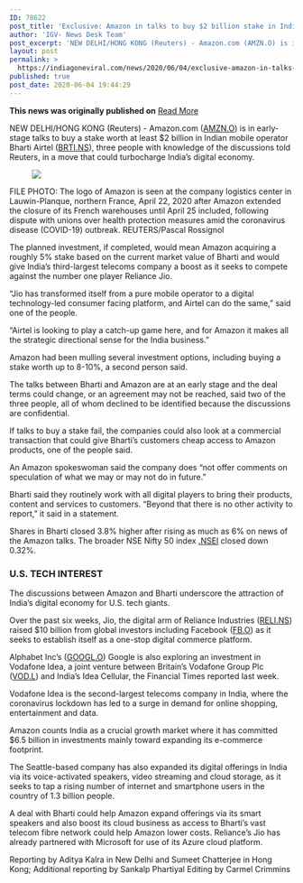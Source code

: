```yaml
---
ID: 78622
post_title: 'Exclusive: Amazon in talks to buy $2 billion stake in Indian telco Bharti Airtel'
author: 'IGV- News Desk Team'
post_excerpt: 'NEW DELHI/HONG KONG (Reuters) - Amazon.com (AMZN.O) is in early-stage talks to buy a stake worth at least $2 billion in Indian mobile operator Bharti Airtel (BRTI.NS), three people with knowledge of the discussions told Reuters, in a move that could turbocharge India’s digital economy. FILE PHOTO: The logo of Amazon is seen at the&hellip;'
layout: post
permalink: >
  https://indiagoneviral.com/news/2020/06/04/exclusive-amazon-in-talks-to-buy-2-billion-stake-in-indian-telco-bharti-airtel/78622/india-gone-viral/
published: true
post_date: 2020-06-04 19:44:29
---
```

<b>This news was originally published on</b> <a href="https://www.reuters.com/article/us-amazon-india-bharti-exclusive-idUSKBN23B1F8" class="button purchase" rel="nofollow noopener noreferrer" target="_blank">Read More</a> <br/><div><div><div><p>NEW DELHI/HONG KONG (Reuters) - Amazon.com (<span id="”symbol_AMZN.O_0”"><a href="//www.reuters.com/companies/AMZN.O">AMZN.O</a></span>) is in early-stage talks to buy a stake worth at least $2 billion in Indian mobile operator Bharti Airtel (<span id="”symbol_BRTI.NS_1”"><a href="//www.reuters.com/companies/BRTI.NS">BRTI.NS</a></span>), three people with knowledge of the discussions told Reuters, in a move that could turbocharge India’s digital economy. </p><div><div tabindex="-1"><figure><div><p><img aria-label="FILE PHOTO: The logo of Amazon is seen at the company logistics center in Lauwin-Planque, northern France, April 22, 2020 after Amazon extended the closure of its French warehouses until April 25 included, following dispute with unions over health protection measures amid the coronavirus disease (COVID-19) outbreak.  REUTERS/Pascal Rossignol" src="http://s4.reutersmedia.net/resources/r/?m=02&d=20200604&t=2&i=1521061419&r=LYNXMPEG530WS&w=20"></img></p></div></figure><figcaption><p><span>FILE PHOTO: The logo of Amazon is seen at the company logistics center in Lauwin-Planque, northern France, April 22, 2020 after Amazon extended the closure of its French warehouses until April 25 included, following dispute with unions over health protection measures amid the coronavirus disease (COVID-19) outbreak.  REUTERS/Pascal Rossignol</span></p></figcaption></div></div><p>The planned investment, if completed, would mean Amazon acquiring a roughly 5% stake based on the current market value of Bharti and would give India’s third-largest telecoms company a boost as it seeks to compete against the number one player Reliance Jio. </p><p>“Jio has transformed itself from a pure mobile operator to a digital technology-led consumer facing platform, and Airtel can do the same,” said one of the people.  </p><p>“Airtel is looking to play a catch-up game here, and for Amazon it makes all the strategic directional sense for the India business.” </p><p>Amazon had been mulling several investment options, including buying a stake worth up to 8-10%, a second person said.  </p><p>The talks between Bharti and Amazon are at an early stage and the deal terms could change, or an agreement may not be reached, said two of the three people, all of whom declined to be identified because the discussions are confidential. </p><p>If talks to buy a stake fail, the companies could also look at a commercial transaction that could give Bharti’s customers cheap access to Amazon products, one of the people said. </p><p>An Amazon spokeswoman said the company does “not offer comments on speculation of what we may or may not do in future.” </p><p>Bharti said they routinely work with all digital players to bring their products, content and services to customers. “Beyond that there is no other activity to report,” it said in a statement. </p><p>Shares in Bharti closed 3.8% higher after rising as much as 6% on news of the Amazon talks. The broader NSE Nifty 50 index <a href="http://www.reuters.com/finance/markets/index?symbol=.NSEI">.NSEI</a> closed down 0.32%. </p><h3>U.S. TECH INTEREST </h3><p>The discussions between Amazon and Bharti underscore the attraction of India’s digital economy for U.S. tech giants. </p><p>Over the past six weeks, Jio, the digital arm of Reliance Industries (<span id="”symbol_RELI.NS_3”"><a href="//www.reuters.com/companies/RELI.NS">RELI.NS</a></span>) raised $10 billion from global investors including Facebook (<span id="”symbol_FB.O_4”"><a href="//www.reuters.com/companies/FB.O">FB.O</a></span>) as it seeks to establish itself as a one-stop digital commerce platform. </p><p>Alphabet Inc’s (<span id="”symbol_GOOGL.O_5”"><a href="//www.reuters.com/companies/GOOGL.O">GOOGL.O</a></span>) Google is also exploring an investment in Vodafone Idea, a joint venture between Britain’s Vodafone Group Plc (<span id="”symbol_VOD.L_6”"><a href="//www.reuters.com/companies/VOD.L">VOD.L</a></span>) and India’s Idea Cellular, the Financial Times reported last week. </p><p>Vodafone Idea is the second-largest telecoms company in India, where the coronavirus lockdown has led to a surge in demand for online shopping, entertainment and data.  </p><p>Amazon counts India as a crucial growth market where it has committed $6.5 billion in investments mainly toward expanding its e-commerce footprint. </p><p>The Seattle-based company has also expanded its digital offerings in India via its voice-activated speakers, video streaming and cloud storage, as it seeks to tap a rising number of internet and smartphone users in the country of 1.3 billion people. </p><p>A deal with Bharti could help Amazon expand offerings via its smart speakers and also boost its cloud business as access to Bharti’s vast telecom fibre network could help Amazon lower costs. Reliance’s Jio has already partnered with Microsoft for use of its Azure cloud platform. </p><div><p>Reporting by Aditya Kalra in New Delhi and Sumeet Chatterjee in Hong Kong; Additional reporting by Sankalp Phartiyal Editing by Carmel Crimmins</p></div></div></div></div>